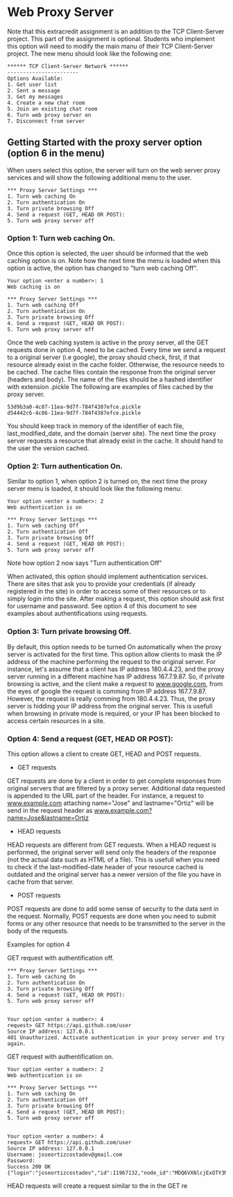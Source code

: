 # Web Proxy Server

Note that this extracredit assignment is an addition to the TCP Client-Server project. This part of the assignment is optional. Students who implement this option will need to modify the main manu of their TCP Client-Server project. The new menu should look like the following one: 

```
****** TCP Client-Server Network ******
-----------------------
Options Available:
1. Get user list
2. Sent a message
3. Get my messages
4. Create a new chat room
5. Join an existing chat room
6. Turn web proxy server on
7. Disconnect from server
```

## Getting Started with the proxy server option (option 6 in the menu)

When users select this option, the server will turn on the web server proxy services and will show the following additional menu to the user. 

```
*** Proxy Server Settings *** 
1. Turn web caching On
2. Turn authentication On
3. Turn private browsing Off
4. Send a request (GET, HEAD OR POST): 
5. Turn web proxy server off

```

### Option 1: Turn web caching On. 
  
Once this option is selected, the user should be informed that the web caching option is on. Note how the next time the 
menu is loaded when this option is active, the option has changed to "turn web caching Off". 
  
```
Your option <enter a number>: 1
Web caching is on

*** Proxy Server Settings *** 
1. Turn web caching Off
2. Turn authentication On
3. Turn private browsing Off
4. Send a request (GET, HEAD OR POST): 
5. Turn web proxy server off
```
Once the web caching system is active in the proxy server, all the GET requests done in option 4, need to be cached. Every time we send a request to a original server (i.e google), the proxy should check, first, if that resource already exist in the cache folder. Otherwise, the resource needs to be cached. The cache files contain the response from the original server (headers and body). The name of the files should be a hashed identifier with extension .pickle The following are examples of files cached by the proxy server. 

```
53d9b3a0-4c87-11ea-9d7f-784f4387efce.pickle
d54442c6-4c86-11ea-9d7f-784f4387efce.pickle
```
You should keep track in memory of the identifier of each file, last_modified_date, and the domain (server site). The next time the proxy server requests a resource that already exist in the cache. It should hand to the user the version cached. 

### Option 2: Turn authentication On.

Similar to option 1, when option 2 is turned on, the next time the proxy server menu is loaded, it should look like the following menu:

```
Your option <enter a number>: 2
Web authentication is on

*** Proxy Server Settings *** 
1. Turn web caching Off
2. Turn authentication Off
3. Turn private browsing Off
4. Send a request (GET, HEAD OR POST): 
5. Turn web proxy server off
```

Note how option 2 now says "Turn authentication Off"

When activated, this option should implement authentication services. There are sites that ask you to provide your credentials (if already registered in the site) in order to access some of their resources or to simply login into the site. After making a request, this option should ask first for username and password. See option 4 of this document to see examples about authentifications using requests.

### Option 3: Turn private browsing Off.

By default, this option needs to be turned On automatically when the proxy server is activated for the first time. This option allow clients to mask the IP address of the machine performing the request to the original server. For instance, let's assume that a client has IP address 180.4.4.23, and the proxy server running in a different machine has IP address 167.7.9.87. So, if private browsing is active, and the client make a request to www.google.com, from the eyes of google the request is comming from IP address 167.7.9.87. However, the request is really comming from 180.4.4.23. Thus, the proxy server is hidding your IP address from the original server. This is usefull when browsing in private mode is required, or your IP has been blocked to access certain resources in a site. 

### Option 4: Send a request (GET, HEAD OR POST): 

This option allows a client to create GET, HEAD and POST requests. 

* GET requests 

GET requests are done by a client in order to get complete responses from original servers that are filtered by a proxy server. Additional data requested is appended to the URL part of the header. For instance, a request to www.example.com attaching name="Jose" and lastname="Ortiz" will be send in the request header as www.example.com?name=Jose&lastname=Ortiz 

* HEAD requests

HEAD requests are different from GET requests. When a HEAD request is performed, the original server will send only the headers of the response (not the actual data such as HTML of a file). This is usefull when you need to check if the last-modified-date header of your resource cached is outdated and the original server has a newer version of the file you have in cache from that server. 

* POST requests

POST requests are done to add some sense of security to the data sent in the request. Normally, POST requests are done when you need to submit forms or any other resource that needs to be transmitted to the server in the body of the requests. 

Examples for option 4 

GET request with authentification off.

```
*** Proxy Server Settings *** 
1. Turn web caching On
2. Turn authentication On
3. Turn private browsing Off
4. Send a request (GET, HEAD OR POST): 
5. Turn web proxy server off


Your option <enter a number>: 4
request> GET https://api.github.com/user
Source IP address: 127.0.0.1
401 Unauthorized. Activate authentication in your proxy server and try again.
```

GET request with authentification on.

```
Your option <enter a number>: 2
Web authentication is on

*** Proxy Server Settings *** 
1. Turn web caching On
2. Turn authentication Off
3. Turn private browsing Off
4. Send a request (GET, HEAD OR POST): 
5. Turn web proxy server off


Your option <enter a number>: 4
request> GET https://api.github.com/user
Source IP address: 127.0.0.1
Username: joseortizcostadev@gmail.com
Password: 
Success 200 OK
{"login":"joseortizcostadev","id":11967132,"node_id":"MDQ6VXNlcjExOTY3MTMy","avatar_url":"https://avatars0.githubusercontent.com/u/11967132?....}
```





HEAD requests will create a request similar to the  in the GET re







  
